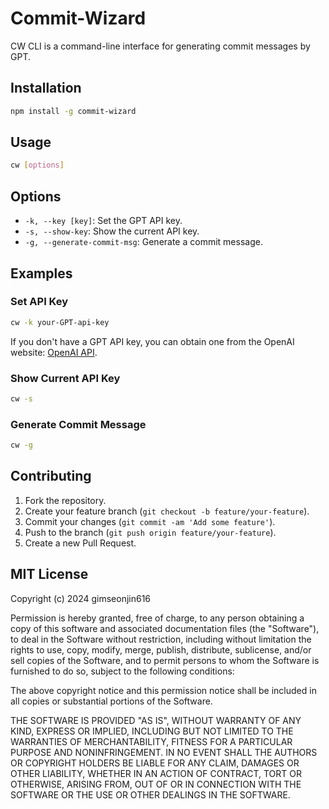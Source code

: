 # Commit-Wizard

CW CLI is a command-line interface for generating commit messages by GPT.

## Installation

```bash
npm install -g commit-wizard
```

## Usage

```bash
cw [options]
```

## Options

- `-k, --key [key]`: Set the GPT API key.
- `-s, --show-key`: Show the current API key.
- `-g, --generate-commit-msg`: Generate a commit message.

## Examples

### Set API Key

```bash
cw -k your-GPT-api-key
```
If you don't have a GPT API key, you can obtain one from the OpenAI website: [OpenAI API](https://openai.com/product).

### Show Current API Key

```bash
cw -s
```

### Generate Commit Message

```bash
cw -g
```

## Contributing

1. Fork the repository.
2. Create your feature branch (`git checkout -b feature/your-feature`).
3. Commit your changes (`git commit -am 'Add some feature'`).
4. Push to the branch (`git push origin feature/your-feature`).
5. Create a new Pull Request.

## MIT License

Copyright (c) 2024 gimseonjin616

Permission is hereby granted, free of charge, to any person obtaining a copy
of this software and associated documentation files (the "Software"), to deal
in the Software without restriction, including without limitation the rights
to use, copy, modify, merge, publish, distribute, sublicense, and/or sell
copies of the Software, and to permit persons to whom the Software is
furnished to do so, subject to the following conditions:

The above copyright notice and this permission notice shall be included in all
copies or substantial portions of the Software.

THE SOFTWARE IS PROVIDED "AS IS", WITHOUT WARRANTY OF ANY KIND, EXPRESS OR
IMPLIED, INCLUDING BUT NOT LIMITED TO THE WARRANTIES OF MERCHANTABILITY,
FITNESS FOR A PARTICULAR PURPOSE AND NONINFRINGEMENT. IN NO EVENT SHALL THE
AUTHORS OR COPYRIGHT HOLDERS BE LIABLE FOR ANY CLAIM, DAMAGES OR OTHER
LIABILITY, WHETHER IN AN ACTION OF CONTRACT, TORT OR OTHERWISE, ARISING FROM,
OUT OF OR IN CONNECTION WITH THE SOFTWARE OR THE USE OR OTHER DEALINGS IN THE
SOFTWARE.
